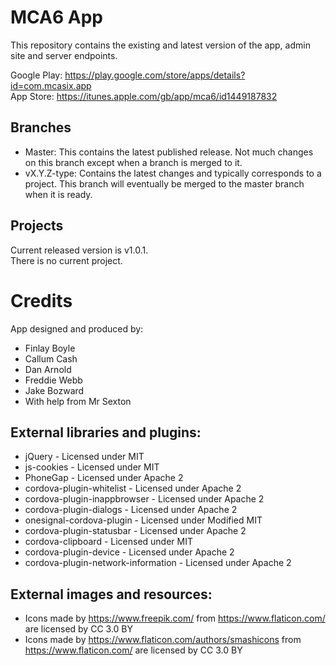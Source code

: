 # MCA6 App
This repository contains the existing and latest version of the app, admin site and server endpoints.

Google Play: https://play.google.com/store/apps/details?id=com.mcasix.app \
App Store: https://itunes.apple.com/gb/app/mca6/id1449187832

## Branches
- Master: This contains the latest published release. Not much changes on this branch except when a branch is merged to it.
- vX.Y.Z-type: Contains the latest changes and typically corresponds to a project. This branch will eventually be merged to the master branch when it is ready.

## Projects
Current released version is v1.0.1. \
There is no current project.

# Credits
App designed and produced by:
- Finlay Boyle
- Callum Cash
- Dan Arnold
- Freddie Webb
- Jake Bozward
- With help from Mr Sexton

## External libraries and plugins:
- jQuery - Licensed under MIT
- js-cookies - Licensed under MIT
- PhoneGap - Licensed under Apache 2
- cordova-plugin-whitelist - Licensed under Apache 2
- cordova-plugin-inappbrowser - Licensed under Apache 2
- cordova-plugin-dialogs - Licensed under Apache 2
- onesignal-cordova-plugin - Licensed under Modified MIT
- cordova-plugin-statusbar - Licensed under Apache 2
- cordova-clipboard - Licensed under MIT
- cordova-plugin-device - Licensed under Apache 2
- cordova-plugin-network-information - Licensed under Apache 2

## External images and resources:
- Icons made by https://www.freepik.com/ from https://www.flaticon.com/ are licensed by CC 3.0 BY
- Icons made by https://www.flaticon.com/authors/smashicons from https://www.flaticon.com/ are licensed by CC 3.0 BY
